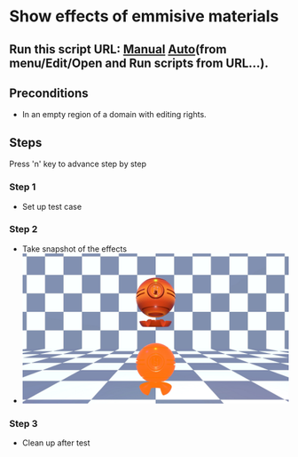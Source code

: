 # Show effects of emmisive materials
## Run this script URL: [Manual](https://raw.githubusercontent.com/highfidelity/hifi_tests/master/tests/engine/render/material/emissive/test.js)   [Auto](https://raw.githubusercontent.com/highfidelity/hifi_tests/master/tests/engine/render/material/emissive/testAuto.js)(from menu/Edit/Open and Run scripts from URL...).

## Preconditions
- In an empty region of a domain with editing rights.

## Steps
Press 'n' key to advance step by step

### Step 1
- Set up test case
### Step 2
- Take snapshot of the effects
- ![](./ExpectedImage_00000.png)
### Step 3
- Clean up after test
